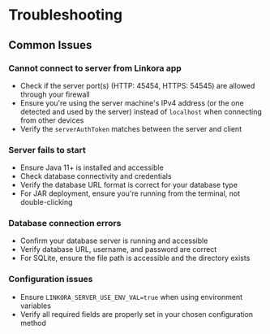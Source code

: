 # Troubleshooting

## Common Issues

### Cannot connect to server from Linkora app
- Check if the server port(s) (HTTP: 45454, HTTPS: 54545) are allowed through your firewall
- Ensure you're using the server machine's IPv4 address (or the one detected and used by the server) instead of `localhost` when connecting from other devices
- Verify the `serverAuthToken` matches between the server and client

### Server fails to start
- Ensure Java 11+ is installed and accessible
- Check database connectivity and credentials
- Verify the database URL format is correct for your database type
- For JAR deployment, ensure you're running from the terminal, not double-clicking

### Database connection errors
- Confirm your database server is running and accessible
- Verify database URL, username, and password are correct
- For SQLite, ensure the file path is accessible and the directory exists

### Configuration issues
- Ensure `LINKORA_SERVER_USE_ENV_VAL=true` when using environment variables
- Verify all required fields are properly set in your chosen configuration method
